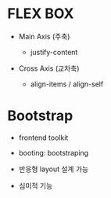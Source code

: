 # FLEX BOX

- Main Axis (주축)
  - justify-content
  
- Cross Axis (교차축)
  - align-items / align-self


# Bootstrap

- frontend toolkit

- booting: bootstraping

- 반응형 layout 설계 가능

- 심미적 기능 

